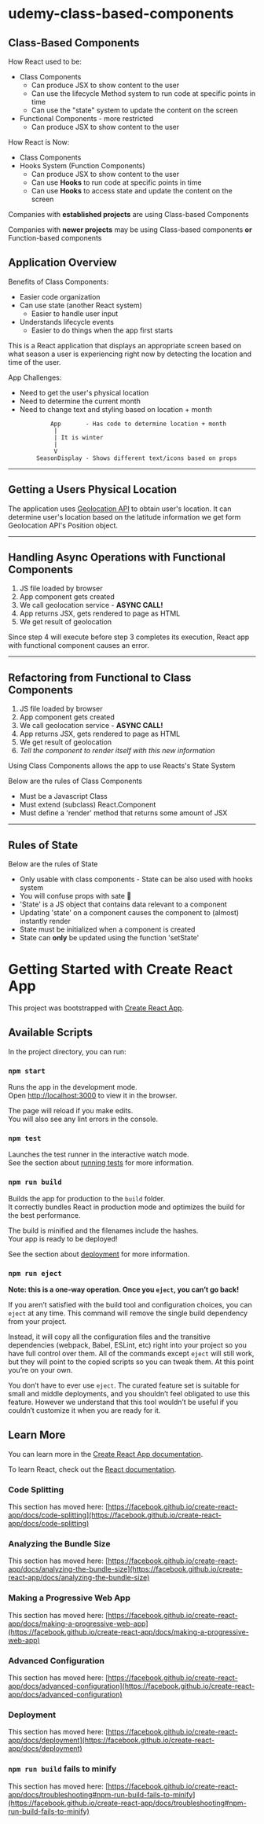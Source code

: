 # udemy-class-based-components

## Class-Based Components

How React used to be:

* Class Components
  * Can produce JSX to show content to the user
  * Can use the lifecycle Method system to run code at specific points in time
  * Can use the "state" system to update the content on the screen
* Functional Components - more restricted
  * Can produce JSX to show content to the user

How React is Now:

* Class Components
* Hooks System (Function Components)
  * Can produce JSX to show content to the user
  * Can use **Hooks** to run code at specific points in time
  * Can use **Hooks** to access state and update the content on the screen

Companies with **established projects** are using Class-based Components

Companies with **newer projects** may be using Class-based components **or** Function-based components

## Application Overview

Benefits of Class Components:

* Easier code organization
* Can use state (another React system)
  * Easier to handle user input
* Understands lifecycle events
  * Easier to do things when the app first starts

This is a React application that displays an appropriate screen based on what season a user is experiencing right now by detecting the location and time of the user.

App Challenges:

* Need to get the user's physical location
* Need to determine the current month
* Need to change text and styling based on location + month

```text
            App       - Has code to determine location + month
             |
             | It is winter
             |
             V
        SeasonDisplay - Shows different text/icons based on props
```

---

## Getting a Users Physical Location

The application uses [Geolocation API](https://developer.mozilla.org/en-US/docs/Web/APIGeolocation_API) to obtain user's location. It can determine user's location based on the latitude information we get form Geolocation API's Position object.

---

## Handling Async Operations with Functional Components

1. JS file loaded by browser
2. App component gets created
3. We call geolocation service - **ASYNC CALL!**
4. App returns JSX, gets rendered to page as HTML
5. We get result of geolocation

Since step 4 will execute before step 3 completes its execution, React app with functional component causes an error.

---

## Refactoring from Functional to Class Components

1. JS file loaded by browser
2. App component gets created
3. We call geolocation service - **ASYNC CALL!**
4. App returns JSX, gets rendered to page as HTML
5. We get result of geolocation
6. *Tell the component to render itself with this new information*

Using Class Components allows the app to use Reacts's State System

Below are the rules of Class Components

* Must be a Javascript Class
* Must extend (subclass) React.Component
* Must define a 'render' method that returns some amount of JSX

---

## Rules of State

Below are the rules of State

* Only usable with class components - State can be also used with hooks system
* You will confuse props with sate 🙁
* 'State' is a JS object that contains data relevant to a component
* Updating 'state' on a component causes the component to (almost) instantly render
* State must be initialized when a component is created
* State can **only** be updated using the function 'setState'

# Getting Started with Create React App

This project was bootstrapped with [Create React App](https://github.com/facebook/create-react-app).

## Available Scripts

In the project directory, you can run:

### `npm start`

Runs the app in the development mode.\
Open [http://localhost:3000](http://localhost:3000) to view it in the browser.

The page will reload if you make edits.\
You will also see any lint errors in the console.

### `npm test`

Launches the test runner in the interactive watch mode.\
See the section about [running tests](https://facebook.github.io/create-react-app/docs/running-tests) for more information.

### `npm run build`

Builds the app for production to the `build` folder.\
It correctly bundles React in production mode and optimizes the build for the best performance.

The build is minified and the filenames include the hashes.\
Your app is ready to be deployed!

See the section about [deployment](https://facebook.github.io/create-react-app/docs/deployment) for more information.

### `npm run eject`

**Note: this is a one-way operation. Once you `eject`, you can’t go back!**

If you aren’t satisfied with the build tool and configuration choices, you can `eject` at any time. This command will remove the single build dependency from your project.

Instead, it will copy all the configuration files and the transitive dependencies (webpack, Babel, ESLint, etc) right into your project so you have full control over them. All of the commands except `eject` will still work, but they will point to the copied scripts so you can tweak them. At this point you’re on your own.

You don’t have to ever use `eject`. The curated feature set is suitable for small and middle deployments, and you shouldn’t feel obligated to use this feature. However we understand that this tool wouldn’t be useful if you couldn’t customize it when you are ready for it.

## Learn More

You can learn more in the [Create React App documentation](https://facebook.github.io/create-react-app/docs/getting-started).

To learn React, check out the [React documentation](https://reactjs.org/).

### Code Splitting

This section has moved here: [https://facebook.github.io/create-react-app/docs/code-splitting](https://facebook.github.io/create-react-app/docs/code-splitting)

### Analyzing the Bundle Size

This section has moved here: [https://facebook.github.io/create-react-app/docs/analyzing-the-bundle-size](https://facebook.github.io/create-react-app/docs/analyzing-the-bundle-size)

### Making a Progressive Web App

This section has moved here: [https://facebook.github.io/create-react-app/docs/making-a-progressive-web-app](https://facebook.github.io/create-react-app/docs/making-a-progressive-web-app)

### Advanced Configuration

This section has moved here: [https://facebook.github.io/create-react-app/docs/advanced-configuration](https://facebook.github.io/create-react-app/docs/advanced-configuration)

### Deployment

This section has moved here: [https://facebook.github.io/create-react-app/docs/deployment](https://facebook.github.io/create-react-app/docs/deployment)

### `npm run build` fails to minify

This section has moved here: [https://facebook.github.io/create-react-app/docs/troubleshooting#npm-run-build-fails-to-minify](https://facebook.github.io/create-react-app/docs/troubleshooting#npm-run-build-fails-to-minify)
